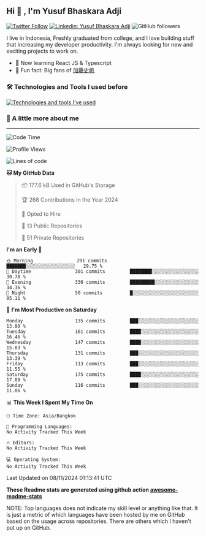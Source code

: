 ## Hi 👋 , I'm Yusuf Bhaskara Adji

[![Twitter Follow](https://img.shields.io/twitter/follow/frelein_asli?label=Follow)](https://twitter.com/intent/follow?screen_name=frelein_asli)
[![Linkedin: Yusuf Bhaskara Adji](https://img.shields.io/badge/-yusufadji-blue?style=flat-square&logo=Linkedin&logoColor=white&link=https://www.linkedin.com/in/yusuf-bhaskara-adji/)](https://www.linkedin.com/in/yusuf-bhaskara-adji/)
![GitHub followers](https://img.shields.io/github/followers/yusufadji?label=Follow&style=social)

I live in Indonesia, Freshly graduated from college, and I love building stuff that increasing my developer productivity. I'm always looking for new and exciting projects to work on.

- 🌱 Now learning React JS & Typescript
- 🐻 Fun fact: Big fans of [加藤史帆](https://www.instagram.com/katoshi.official/)

### 🛠️ Technologies and Tools I used before

[![Technologies and tools I've used](https://skillicons.dev/icons?i=html,css,js,ts,php,python,kotlin,tailwind,bootstrap,next,express,sequelize,mysql,prisma,firebase,vercel,vscode,androidstudio,bash,git,postman,figma,docker,linux&perline=12)](#)

### 🐣 A little more about me

---

<!--START_SECTION:waka-->
![Code Time](http://img.shields.io/badge/Code%20Time-1%2C117%20hrs%2041%20mins-blue)

![Profile Views](http://img.shields.io/badge/Profile%20Views-1-blue)

![Lines of code](https://img.shields.io/badge/From%20Hello%20World%20I%27ve%20Written-675.6%20thousand%20lines%20of%20code-blue)

**🐱 My GitHub Data** 

> 📦 177.6 kB Used in GitHub's Storage 
 > 
> 🏆 268 Contributions in the Year 2024
 > 
> 💼 Opted to Hire
 > 
> 📜 13 Public Repositories 
 > 
> 🔑 51 Private Repositories 
 > 
**I'm an Early 🐤** 

```text
🌞 Morning                291 commits         ███████░░░░░░░░░░░░░░░░░░   29.75 % 
🌆 Daytime                301 commits         ████████░░░░░░░░░░░░░░░░░   30.78 % 
🌃 Evening                336 commits         █████████░░░░░░░░░░░░░░░░   34.36 % 
🌙 Night                  50 commits          █░░░░░░░░░░░░░░░░░░░░░░░░   05.11 % 
```
📅 **I'm Most Productive on Saturday** 

```text
Monday                   135 commits         ███░░░░░░░░░░░░░░░░░░░░░░   13.80 % 
Tuesday                  161 commits         ████░░░░░░░░░░░░░░░░░░░░░   16.46 % 
Wednesday                147 commits         ████░░░░░░░░░░░░░░░░░░░░░   15.03 % 
Thursday                 131 commits         ███░░░░░░░░░░░░░░░░░░░░░░   13.39 % 
Friday                   113 commits         ███░░░░░░░░░░░░░░░░░░░░░░   11.55 % 
Saturday                 175 commits         ████░░░░░░░░░░░░░░░░░░░░░   17.89 % 
Sunday                   116 commits         ███░░░░░░░░░░░░░░░░░░░░░░   11.86 % 
```


📊 **This Week I Spent My Time On** 

```text
🕑︎ Time Zone: Asia/Bangkok

💬 Programming Languages: 
No Activity Tracked This Week

🔥 Editors: 
No Activity Tracked This Week

💻 Operating System: 
No Activity Tracked This Week
```


 Last Updated on 08/11/2024 01:13:41 UTC
<!--END_SECTION:waka-->

**These Readme stats are generated using github action [awesome-readme-stats](https://github.com/anmol098/waka-readme-stats)**

NOTE: Top languages does not indicate my skill level or anything like that. It is just a metric of which languages have been hosted by me on GitHub based on the usage across repositories. There are others which I haven't put up on GitHub.
